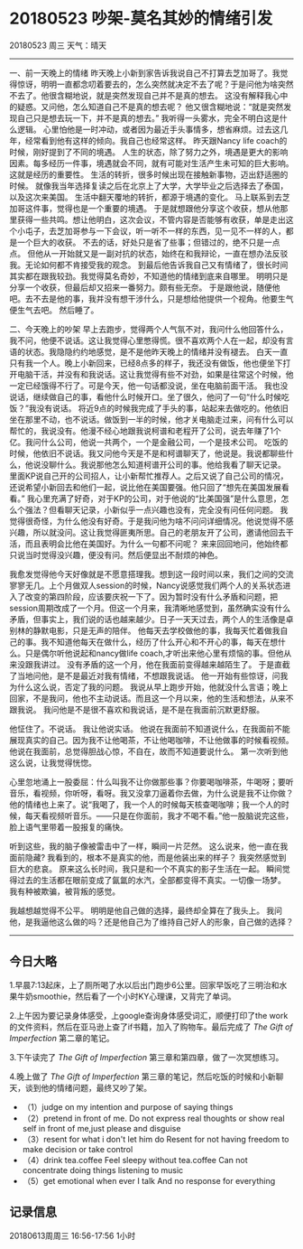 # 20180523  吵架-莫名其妙的情绪引发
20180523  周三  天气：晴天
***
一、前一天晚上的情绪
昨天晚上小新到家告诉我说自己不打算去芝加哥了。我觉得惊讶，明明一直都念叨着要去的，怎么突然就决定不去了呢？于是问他为啥突然不去了。他很含糊地说，就是突然发现自己并不是真的想去。
这没有解释我心中的疑惑。又问他，怎么知道自己不是真的想去呢？
他又很含糊地说：“就是突然发现自己只是想去玩一下，并不是真的想去。”
我听得一头雾水，完全不明白这是什么逻辑。
心里怕他是一时冲动，或者因为最近手头事情多，想省麻烦。过去这几年，经常看到他有这样的倾向。我自己也经常这样。
昨天跟Nancy life coach的时候，刚好提到了不同的境遇。
人生的状态，除了努力之外，境遇是更大的影响因素。每多经历一件事，境遇就会不同，就有可能对生活产生未可知的巨大影响。这就是经历的重要性。
生活的转折，很多时候出现在接触新事物，迈出舒适圈的时候。
就像我当年选择复读之后在北京上了大学，大学毕业之后选择去了泰国，以及这次来美国。
生活中翻天覆地的转折，都源于境遇的变化。
马上联系到去芝加哥这件事，觉得也是一个重要的境遇。
于是就想跟他分享这个收获，想从他那里获得一些共鸣。想让他明白，这次会议，不管内容是否能够有收获，单是走出这个小屯子，去芝加哥参与一下会议，听一听不一样的东西，见一见不一样的人，都是一个巨大的收获。
不去的话，好处只是省了些事；但错过的，绝不只是一点点。
但他从一开始就又是一副对抗的状态，始终在和我辩论，一直在想办法反驳我。无论如何都不肯接受我的观念。
到最后他告诉我自己又有情绪了，很长时间其实都在跟我较劲。我觉得莫名奇妙，不知道他的情绪到底来自哪里。
明明只是分享一个收获，但最后却又招来一番努力。颇有些无奈。
于是跟他说，随便他吧。去不去是他的事，我并没有想干涉什么，只是想给他提供一个视角。他要生气便生气去吧。
然后睡了。

二、今天晚上的吵架
早上去跑步，觉得两个人气氛不对，我问什么他回答什么，我不问，他便不说话。这让我觉得心里憋得慌。很不喜欢两个人在一起，却没有言语的状态。我隐隐约约地感觉，是不是他昨天晚上的情绪并没有褪去。
白天一直只有我一个人。晚上小新回来，已经8点多的样子，我还没有做饭，他也便坐下打开电脑干活，并没有和我说话。这让我觉得有些不对劲，如果是往常这个时候，他一定已经饿得不行了。可是今天，他一句话都没说，坐在电脑前面干活。
我也没说话，继续做自己的事，看他什么时候开口。坐了很久，他问了一句“什么时候吃饭？”我没有说话。
将近9点的时候我完成了手头的事，站起来去做吃的。他依旧坐在那里不动，也不说话。做饭到一半的时候，他才关电脑走过来，问有什么可以帮忙的，我说没有。他漫不经心地跟我说柯谱和老程开了公司，说去年赚了1个亿。我问什么公司，他说一共两个，一个是金融公司，一个是技术公司。
吃饭的时候，他依旧不说话。我又问他今天是不是和柯谱聊天了，他说是。我说都聊些什么，他说没聊什么。我说那他怎么知道柯谱开公司的事。他给我看了聊天记录。
里面KP说自己开的公司招人，让小新帮忙推荐人。之后又说了自己公司的情况，还说希望小新回去和他们一起，说比他在美国要强。他只回了“想先在美国发展看看。”
我心里充满了好奇，对于KP的公司，对于他说的“比美国强”是什么意思，怎么个强法？但看聊天记录，小新似乎一点兴趣也没有，完全没有问任何问题。
我觉得很奇怪，为什么他没有好奇。于是我问他为啥不问问详细情况。他说觉得不感兴趣，所以就没问。这让我觉得匪夷所思。自己的老朋友开了公司，邀请他回去干活，而且表明会比他在美国好。为什么一句都不问呢？
来来回回地问，他始终都只说当时觉得没兴趣，便没有问。然后便显出不耐烦的神色。

我愈发觉得他今天好像就是不愿意搭理我。想到这一段时间以来，我们之间的交流寥寥无几。上个月做双人session的时候，Nancy说感觉我们两个人的关系状态进入了改变的第四阶段，应该要庆祝一下了。因为暂时没有什么矛盾和问题，把session周期改成了一个月。但这一个月来，我清晰地感觉到，虽然确实没有什么矛盾，但事实上，我们说的话也越来越少。日子一天天过去，两个人的生活像是卓别林的静默电影，只是无声的陪伴。
他每天去学校做他的事，我每天忙着做我自己的事。我不知道他每天在做什么，经历了什么开心和不开心的事，每天在想什么。只是偶尔听他说起和nancy做life coach,才听出来他心里有烦恼的事。但他从来没跟我讲过。
没有矛盾的这一个月，他在我面前变得越来越陌生了。
于是直截了当地问他，是不是最近对我有情绪，不想跟我说话。
他一开始有些惊讶，问我为什么这么说，否定了我的问题。
我说从早上跑步开始，他就没什么言语；晚上回家，不是我问，他也不主动说话。而且这一个月以来，他的生活和想法，从来不跟我说。
我问他是不是很不喜欢和我说话，是不是在我面前沉默更舒服。

他怔住了。不说话。
我让他说实话。
他说在我面前不知道说什么，在我面前不能展现真实的自己。因为我不让他喝茶，不让他喝咖啡，不让他做事的时候看视频。
他说在我面前，总觉得胆战心惊，不自在，故而不知道要说什么。
第一次听到他这么说，让我觉得恍惚。

心里忽地涌上一股委屈：什么叫我不让你做那些事？你要喝咖啡茶，牛喝呀；要听音乐，看视频，你听呀，看呀。我又没拿刀逼着你去做，为什么说是我不让你做？
他的情绪也上来了。说“我喝了，我一个人的时候每天核查喝咖啡；我一个人的时候，每天看视频听音乐。——只是在你面前，我才不喝不看。”他一股脑说完这些，脸上语气里带着一股报复的痛快。

听到这些，我的脑子像被雷击中了一样，瞬间一片茫然。
这么说来，他一直在我面前隐藏? 我看到的，根本不是真实的他，而是他装出来的样子？
我突然感觉到巨大的悲哀。
原来这么长时间，我只是和一个不真实的影子生活在一起。
瞬间觉得过去的生活都在眼前变成了氤氲的水汽，全部都变得不真实。一切像一场梦。
我有种被欺骗，被背叛的感觉。

我越想越觉得不公平。
明明是他自己做的选择，最终却全算在了我头上。
我问他，是我逼他这么做的吗？还是他自己为了维持自己好人的形象，自己做的选择？

***
## 今日大略
1.早晨7:13起床，上了厕所喝了水以后出门跑步6公里。回家早饭吃了三明治和水果牛奶smoothie，然后看了一个小时KY心理课，又背完了单词。

2.上午因为要记录身体感受，上google查询身体感受词汇，顺便打印了the work的文件资料，然后在亚马逊上查了if书籍，加入了购物车。最后完成了 *The Gift of Imperfection* 第二章的笔记。

3.下午读完了 *The Gift of Imperfection* 第三章和第四章，做了一次冥想练习。

4.晚上做了 *The Gift of Imperfection* 第三章的笔记，然后吃饭的时候和小新聊天，谈到他的情绪问题，最终又吵了架。
  * （1）judge on my intention and purpose of saying things
  * （2）pretend in front of me.
  Do not express real thoughts or show real self in front of me,just please and disguise
  * （3）resent for what i don't let him do
  Resent for not having freedom to make decision or take control
  * （4）drink tea.coffee
  Feel sleepy without tea.coffee
  Can not concentrate doing things listening to music
  * （5）get emotional when ever I talk
  And no response for everything

## 记录信息

20180613周周三  16:56-17:56    1小时
